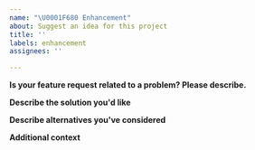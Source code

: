 ```yaml
---
name: "\U0001F680 Enhancement"
about: Suggest an idea for this project
title: ''
labels: enhancement
assignees: ''

---
```


<!-- Thank you for suggesting an idea to make things better.  Please fill in as much of the template below as you can. -->

**Is your feature request related to a problem? Please describe.**
<!-- Please describe the problem you are trying to solve. -->

**Describe the solution you'd like**
<!-- Please describe the desired behavior. -->

**Describe alternatives you've considered**
<!-- Please describe alternative solutions or features you have considered. -->

**Additional context**
<!-- Add any other context about the enhancement here. -->
